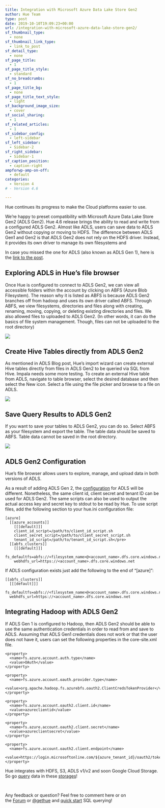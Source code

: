 ```yaml
---
title: Integration with Microsoft Azure Data Lake Store Gen2
author: Hue Team
type: post
date: 2019-10-10T19:09:23+00:00
url: /integration-with-microsoft-azure-data-lake-store-gen2/
sf_thumbnail_type:
  - none
sf_thumbnail_link_type:
  - link_to_post
sf_detail_type:
  - none
sf_page_title:
  - 1
sf_page_title_style:
  - standard
sf_no_breadcrumbs:
  - 1
sf_page_title_bg:
  - none
sf_page_title_text_style:
  - light
sf_background_image_size:
  - cover
sf_social_sharing:
  - 1
sf_related_articles:
  - 1
sf_sidebar_config:
  - left-sidebar
sf_left_sidebar:
  - Sidebar-2
sf_right_sidebar:
  - Sidebar-1
sf_caption_position:
  - caption-right
ampforwp-amp-on-off:
  - default
categories:
  - Version 4
# - Version 4.6

---
```

Hue continues its progress to make the Cloud platforms easier to use.

We’re happy to preset compatibility with Microsoft Azure Data Lake Store Gen2 (ADLS Gen2). Hue 4.6 release brings the ability to read and write from a configured ADLS Gen2. Almost like ADLS, users can save data to ADLS Gen2 without copying or moving to HDFS. The difference between ADLS Gen1 and Gen2 is that ADLS Gen2 does not rely on the HDFS driver. Instead, it provides its own driver to manage its own filesystems and

In case you missed the one for ADLS (also known as ADLS Gen 1), here is the [link to the post][1].

## Exploring ADLS in Hue’s file browser

Once Hue is configured to connect to ADLS Gen2, we can view all accessible folders within the account by clicking on ABFS (Azure Blob Filesystem). The reason why it is listed as ABFS is because ADLS Gen2 branches off from hadoop and uses its own driver called ABFS. Through ABFS, we view filesystems, directories and files along with creating, renaming, moving, copying, or deleting existing directories and files. We also allowed files to uploaded to ADLS Gen2. (In other words, it can do the basics of file system management. Though, files can not be uploaded to the root directory)

<a href="https://cdn.gethue.com/uploads/2019/10/adls2_browse.png"><img src="https://cdn.gethue.com/uploads/2019/10/adls2_browse.png" /></a>

## Create Hive Tables directly from ADLS Gen2

As mentioned in ADLS Blog post, Hue’s import wizard can create external Hive tables directly from files in ADLS Gen2 to be queried via SQL from Hive. Impala needs some more testing. To create an external Hive table from ADLS, navigate to table browser, select the desired database and then select the New icon. Select a file using the file picker and browse to a file on ADLS.

<a href="https://cdn.gethue.com/uploads/2019/10/adls2_upload.png"><img src="https://cdn.gethue.com/uploads/2019/10/adls2_upload.png" /></a>

## Save Query Results to ADLS Gen2

If you want to save your tables to ADLS Gen2, you can do so. Select ABFS as your filesystem and export the table. The table data should be saved to ABFS. Table data cannot be saved in the root directory.

<a href="https://cdn.gethue.com/uploads/2019/10/adls2_export_to.png"><img src="https://cdn.gethue.com/uploads/2019/10/adls2_export_to.png" /></a>

## ADLS Gen2 Configuration

Hue’s file browser allows users to explore, manage, and upload data in both versions of ADLS.

As a result of adding ADLS Gen 2, the [configuration][5] for ADLS will be different. Nonetheless, the same client id, client secret and tenant ID can be used for ADLS Gen2. The same scripts can also be used to output the actual access key and secret key to stdout to be read by Hue. To use script files, add the following section to your hue.ini configuration file:

<pre><code class="ini">[azure]
  [[azure_accounts]]
    [[[default]]]
    client_id_script=/path/to/client_id_script.sh
    client_secret_script=/path/to/client_secret_script.sh
    tenant_id_script=/path/to/tenant_id_script.sh&lt;/pre&gt;
  [[abfs_clusters]]
    [[[default]]]
    fs_defaultfs=abfs://&lt;filesystem_name&gt;@&lt;account_name&gt;.dfs.core.windows.net
    webhdfs_url=https://&lt;account_name&gt;.dfs.core.windows.net
</code></pre>

If ADLS configuration exists just add the following to the end of “[azure]”:

<pre><code class="ini">[[abfs_clusters]]
  [[[default]]]
  fs_defaultfs=abfs://&lt;filesystem_name&gt;@&lt;account_name&gt;.dfs.core.windows.net
  webhdfs_url=https://&lt;account_name&gt;.dfs.core.windows.net
</code></pre>

## Integrating Hadoop with ADLS Gen2

If ADLS Gen 1 is configured to Hadoop, then ADLS Gen2 should be able to use the same authentication credentials in order to read from and save to ADLS. Assuming that ADLS Gen1 credentials does not work or that the user does not have it, users can set the following properties in the core-site.xml file.

<pre><code class="xml">&lt;property&gt;
  &lt;name&gt;fs.azure.account.auth.type&lt;/name&gt;
  &lt;value&gt;OAuth&lt;/value&gt;
&lt;/property&gt;

&lt;property&gt;
  &lt;name&gt;fs.azure.account.oauth.provider.type&lt;/name&gt;
  &lt;value&gt;org.apache.hadoop.fs.azurebfs.oauth2.ClientCredsTokenProvider&lt;/value&gt;
&lt;/property&gt;

&lt;property&gt;
  &lt;name&gt;fs.azure.account.oauth2.client.id&lt;/name&gt;
  &lt;value&gt;azureclientid&lt;/value&gt;
&lt;/property&gt;

&lt;property&gt;
  &lt;name&gt;fs.azure.account.oauth2.client.secret&lt;/name&gt;
  &lt;value&gt;azureclientsecret&lt;/value&gt;
&lt;/property&gt;

&lt;property&gt;
  &lt;name&gt;fs.azure.account.oauth2.client.endpoint&lt;/name&gt;
  &lt;value&gt;https://login.microsoftonline.com/${azure_tenant_id}/oauth2/token&lt;/value&gt;
&lt;/property&gt;
</code></pre>

Hue integrates with HDFS, S3, ADLS v1/v2 and soon Google Cloud Storage. So go [query][6] data in these [storages][7]!

&nbsp;

<div>
  <div>
    Any feedback or question? Feel free to comment here or on the <a href="https://discourse.gethue.com/">Forum</a> or <a href="https://twitter.com/gethue">@gethue</a> and <a href="https://docs.gethue.com/quickstart/">quick start</a> SQL querying!
  </div>

  <p>
    &nbsp;
  </p>
</div>

<div>
</div>

 [1]: https://gethue.com/browsing-adls-data-querying-it-with-sql-and-exporting-the-results-back-in-hue-4-2/
 [2]: https://cdn.gethue.com/uploads/2019/10/adls2_browse.png
 [3]: https://cdn.gethue.com/uploads/2019/10/adls2_upload.png
 [4]: https://cdn.gethue.com/uploads/2019/10/adls2_export_to.png
 [5]: https://docs.gethue.com/administrator/configuration/files/#adls
 [6]: https://docs.gethue.com/quickstart/
 [7]: https://docs.gethue.com/administrator/configuration/files/
